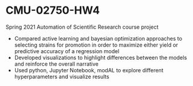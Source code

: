 # CMU-02750-HW4
Spring 2021 Automation of Scientific Research course project

- Compared active learning and bayesian optimization approaches to selecting strains for promotion in order to maximize either yield or predictive accuracy of a regression model
- Developed visualizations to highlight differences between the models and reinforce the overall narrative
- Used python, Jupyter Notebook, modAL to explore different hyperparameters and visualize results
